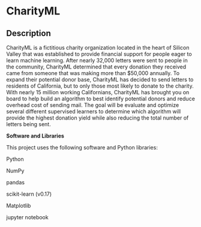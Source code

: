 # CharityML



## Description


CharityML is a fictitious charity organization located in the heart of Silicon Valley that was established to provide financial support for people eager to learn machine learning. After nearly 32,000 letters were sent to people in the community, CharityML determined that every donation they received came from someone that was making more than $50,000 annually. To expand their potential donor base, CharityML has decided to send letters to residents of California, but to only those most likely to donate to the charity. With nearly 15 million working Californians, CharityML has brought you on board to help build an algorithm to best identify potential donors and reduce overhead cost of sending mail. The goal will be evaluate and optimize several different supervised learners to determine which algorithm will provide the highest donation yield while also reducing the total number of letters being sent.

**Software and Libraries**


This project uses the following software and Python libraries:



Python


NumPy


pandas


scikit-learn (v0.17)


Matplotlib


jupyter notebook
